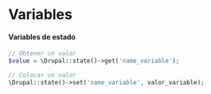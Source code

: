 Variables
===

#### Variables de estado
```php
// Obtener un valor
$value = \Drupal::state()->get('name_variable');

// Colocar un valor
\Drupal::state()->set('name_variable', valor_variable);
```

